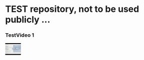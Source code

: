 # TEST repository, not to be used publicly ...

### TestVideo 1


[<img src="readme/wm-prev.gif" width="10%">](https://youtu.be/3ava4MVEu_I)

